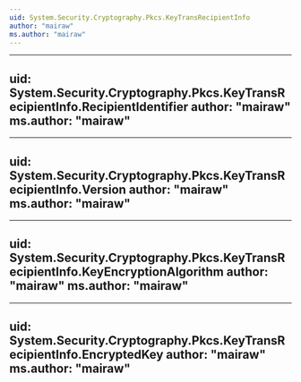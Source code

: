 ```yaml
---
uid: System.Security.Cryptography.Pkcs.KeyTransRecipientInfo
author: "mairaw"
ms.author: "mairaw"
---
```


---
uid: System.Security.Cryptography.Pkcs.KeyTransRecipientInfo.RecipientIdentifier
author: "mairaw"
ms.author: "mairaw"
---

---
uid: System.Security.Cryptography.Pkcs.KeyTransRecipientInfo.Version
author: "mairaw"
ms.author: "mairaw"
---

---
uid: System.Security.Cryptography.Pkcs.KeyTransRecipientInfo.KeyEncryptionAlgorithm
author: "mairaw"
ms.author: "mairaw"
---

---
uid: System.Security.Cryptography.Pkcs.KeyTransRecipientInfo.EncryptedKey
author: "mairaw"
ms.author: "mairaw"
---
